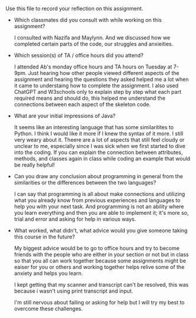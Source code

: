 Use this file to record your reflection on this assignment.

- Which classmates did you consult with while working on this assignment?

  I consulted with Nazifa and Maylynn. And we discussed how we completed certain parts of the code, our struggles and anxieities. 

- Which session(s) of TA / office hours did you attend?

     I attended Ab's monday office hours and TA hours on Tuesday at 7-9pm. Just hearing how other people viewed different aspects of the assignment and hearing the questions they asked helped me a lot when it came to understaing how to complete the assignment. I also used ChatGPT and W3schools only to explain step by step what each part required means and should do, this helped me understand the connections between each aspect of the skeleton code. 

- What are your initial impressions of Java? 

    It seems like an interesting language that has some similaritites to Python. I think I would like it more if I knew the syntax of it more. I still very weary about it. Theere are a lot of aspects that still feel cloudy or unclear to me, especially since I was sick when we first started to dive into the coding. If you can explain the connection between attributes, methods, and classes again in class while coding an example that would be really helpful!

- Can you draw any conclusion about programming in general from the similarities or the differences between the two languages? 

    I can say that programming is all about make connections and utilizing what you already know from previous experiences and languages to help you with your next task. And programming is not an ability where you learn everything and then you are able to implement it; it's more so, trial and error and asking for help in various ways. 

- What worked, what didn't, what advice would you give someone taking this course in the future?

    My biggest advice would be to go to office hours and try to become friends with the people who are either in your section or not but in class so that you all can work together because some assignments might be eaiser for you or others and working together helps relive some of the anxiety and helps you learn. 

    I kept getting that my scanner and transcript can't be resolved, this was because i wasn't using print transcript and input. 


    I'm still nervous about failing or asking for help but I will try my best to overcome these challenges. 
